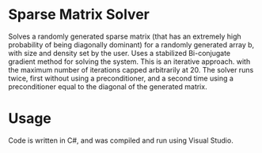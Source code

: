 # Sparse Matrix Solver
Solves a randomly generated sparse matrix (that has an extremely high probability of being diagonally dominant) for a randomly generated array b, with size and density set by the user. 
Uses a stabilized Bi-conjugate gradient method for solving the system. This is an iterative approach. with the maximum number of iterations capped arbitrarily at 20. The solver runs twice, first without using a preconditioner, and a second time using a preconditioner equal to the diagonal of the generated matrix.

# Usage
Code is written in C#, and was compiled and run using Visual Studio.
